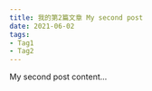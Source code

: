 ```yaml
---
title: 我的第2篇文章 My second post
date: 2021-06-02
tags:
- Tag1
- Tag2
---
```


My second post content...
